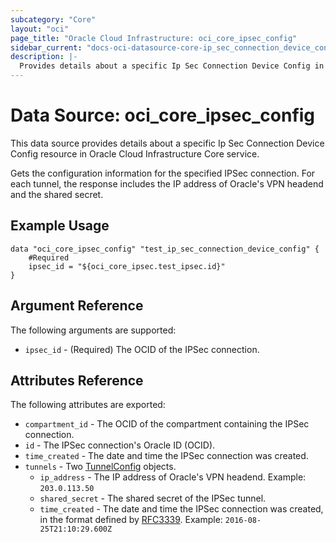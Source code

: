 ```yaml
---
subcategory: "Core"
layout: "oci"
page_title: "Oracle Cloud Infrastructure: oci_core_ipsec_config"
sidebar_current: "docs-oci-datasource-core-ip_sec_connection_device_config"
description: |-
  Provides details about a specific Ip Sec Connection Device Config in Oracle Cloud Infrastructure Core service
---
```


# Data Source: oci_core_ipsec_config
This data source provides details about a specific Ip Sec Connection Device Config resource in Oracle Cloud Infrastructure Core service.

Gets the configuration information for the specified IPSec connection. For each tunnel, the
response includes the IP address of Oracle's VPN headend and the shared secret.


## Example Usage

```hcl
data "oci_core_ipsec_config" "test_ip_sec_connection_device_config" {
	#Required
	ipsec_id = "${oci_core_ipsec.test_ipsec.id}"
}
```

## Argument Reference

The following arguments are supported:

* `ipsec_id` - (Required) The OCID of the IPSec connection.


## Attributes Reference

The following attributes are exported:

* `compartment_id` - The OCID of the compartment containing the IPSec connection.
* `id` - The IPSec connection's Oracle ID (OCID).
* `time_created` - The date and time the IPSec connection was created.
* `tunnels` - Two [TunnelConfig](https://docs.cloud.oracle.com/iaas/api/#/en/iaas/20160918/TunnelConfig/) objects.
	* `ip_address` - The IP address of Oracle's VPN headend.  Example: `203.0.113.50 ` 
	* `shared_secret` - The shared secret of the IPSec tunnel. 
	* `time_created` - The date and time the IPSec connection was created, in the format defined by [RFC3339](https://tools.ietf.org/html/rfc3339).  Example: `2016-08-25T21:10:29.600Z` 

